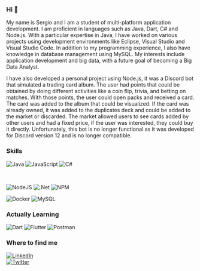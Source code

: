 ### Hi 👋

<!--
**sergiotorres262/sergiotorres262** is a ✨ _special_ ✨ repository because its `README.md` (this file) appears on your GitHub profile.-->

My name is Sergio and I am a student of multi-platform application development. I am proficient in languages such as Java, Dart, C# and Node.js. With a particular expertise in Java, I have worked on various projects using development environments like Eclipse, Visual Studio and Visual Studio Code. In addition to my programming experience, I also have knowledge in database management using MySQL. My interests include application development and big data, with a future goal of becoming a Big Data Analyst.

I have also developed a personal project using Node.js, it was a Discord bot that simulated a trading card album. The user had points that could be obtained by doing different activities like a coin flip, trivia, and betting on matches. With those points, the user could open packs and received a card. The card was added to the album that could be visualized. If the card was already owned, it was added to the duplicates deck and could be added to the market or discarded. The market allowed users to see cards added by other users and had a fixed price, if the user was interested, they could buy it directly. Unfortunately, this bot is no longer functional as it was developed for Discord version 12 and is no longer compatible.

### Skills

![Java](https://img.shields.io/badge/java-%23ED8B00.svg?style=for-the-badge&logo=java&logoColor=white)
![JavaScript](https://img.shields.io/badge/javascript-%23323330.svg?style=for-the-badge&logo=javascript&logoColor=%23F7DF1E)
![C#](https://img.shields.io/badge/c%23-%23239120.svg?style=for-the-badge&logo=c-sharp&logoColor=white)

</br>

![NodeJS](https://img.shields.io/badge/node.js-6DA55F?style=for-the-badge&logo=node.js&logoColor=white)
![.Net](https://img.shields.io/badge/.NET-5C2D91?style=for-the-badge&logo=.net&logoColor=white)
![NPM](https://img.shields.io/badge/NPM-%23000000.svg?style=for-the-badge&logo=npm&logoColor=white)
</br>

![Docker](https://img.shields.io/badge/docker-%230db7ed.svg?style=for-the-badge&logo=docker&logoColor=white)
![MySQL](https://img.shields.io/badge/mysql-%2300f.svg?style=for-the-badge&logo=mysql&logoColor=white)

### Actually Learning
![Dart](https://img.shields.io/badge/dart-%230175C2.svg?style=for-the-badge&logo=dart&logoColor=white)
![Flutter](https://img.shields.io/badge/Flutter-%2302569B.svg?style=for-the-badge&logo=Flutter&logoColor=white)
![Postman](https://img.shields.io/badge/Postman-FF6C37?style=for-the-badge&logo=postman&logoColor=white)


### Where to find me

[![LinkedIn](https://img.shields.io/badge/linkedin-%230077B5.svg?style=for-the-badge&logo=linkedin&logoColor=white)](https://linkedin.com/in/sergio-ojeda-torres/)
</br>
[![Twitter](https://img.shields.io/badge/Twitter-%231DA1F2.svg?style=for-the-badge&logo=Twitter&logoColor=white)](https://twitter.com/Sergitest_)


